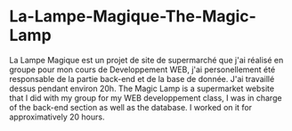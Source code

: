 # La-Lampe-Magique-The-Magic-Lamp
La Lampe Magique est un projet de site de supermarché que j'ai réalisé en groupe pour mon cours de Developpement WEB, j'ai personellement été responsable de la partie back-end et de la base de donnée. J'ai travaillé dessus pendant environ 20h.
The Magic Lamp is a supermarket website that I did with my group for my WEB developpement class, I was in charge of the back-end section as well as the database. I worked on it for approximatively 20 hours.
